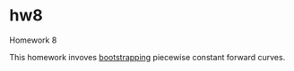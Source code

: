 # hw8

Homework 8

This homework invoves [bootstrapping](https://github.com/keithalewis/papers/blob/master/bootstrap.pdf) piecewise constant forward curves.
